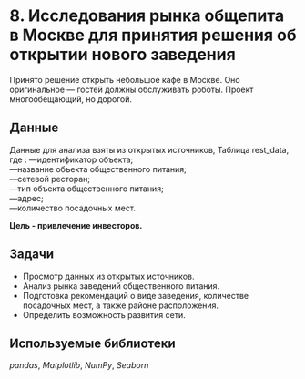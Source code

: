 #  8. Исследования рынка общепита в Москве для принятия решения об открытии нового заведения

Принято решение открыть небольшое кафе в Москве. Оно оригинальное — гостей должны обслуживать роботы. Проект многообещающий, но дорогой.

## Данные
Данные для анализа взяты из открытых источников, Таблица rest_data, где :
—идентификатор объекта;  
—название объекта общественного питания;  
—сетевой ресторан;  
—тип объекта общественного питания;  
—адрес;  
—количество посадочных мест.

 
**Цель - привлечение инвесторов.**



## Задачи
 
- Просмотр данных из открытых источников.  
- Анализ рынка заведений общественного питания.  
- Подготовка рекомендаций о виде заведения, количестве посадочных мест, а также районе расположения.  
- Определить возможность развития сети.  

## Используемые библиотеки
*pandas*, *Matplotlib*, *NumPy*, *Seaborn*
